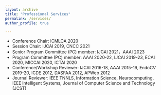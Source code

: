 ```yaml
---
layout: archive
title: "Professional Services"
permalink: /services/
author_profile: true

---
```


-  Conference Chair: ICMLCA 2020
-  Session Chair: IJCAI 2019, CNCC 2021
-  Senior Program Committee (PC) member: IJCAI 2021，AAAI 2023
-  Program Committee (PC) member: AAAI 2020-22, IJCAI 2019-23,  ECAI 2020, MICCAI 2020, ICTAI 2020
-  Conference/Workshop Reviewer: IJCAI 2016-18, AAAI 2015-19, EndoCV 2019-20, ICDE 2012, DASFAA 2012, APWeb 2012
-  Journal Reviewer: IEEE TNNLS, Information Science, Neurocomputing, IEEE Intelligent Systems, Journal of Computer Science and Technology (JCST)
